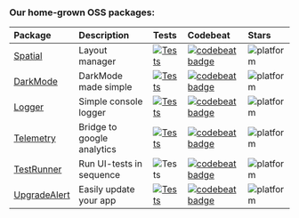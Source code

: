 ### Our home-grown OSS packages:
| Package  | Description | Tests | Codebeat | Stars |
| :------------- | :------------- | :---- | :------ | :---- |
| [Spatial](https://github.com/eonist/Spatial) | Layout manager | [![Tests](https://github.com/eonist/Spatial/actions/workflows/Tests.yml/badge.svg)](https://github.com/eonist/Spatial/actions/workflows/Tests.yml) | [![codebeat badge](https://codebeat.co/badges/d73a742e-037b-4423-8a02-fb8050a1c21d)](https://codebeat.co/projects/github-com-eonist-spatial-master) | ![platform](https://shields.io/github/stars/eonist/Spatial?style=blue) |
| [DarkMode](https://github.com/sentryco/DarkMode) | DarkMode made simple | [![Tests](https://github.com/sentryco/DarkMode/actions/workflows/Tests.yml/badge.svg)](https://github.com/sentryco/DarkMode/actions/workflows/Tests.yml) |[![codebeat badge](https://codebeat.co/badges/0029bc5e-100c-4f55-9705-b289e0f8e0c9)](https://codebeat.co/projects/github-com-sentryco-darkmode-master) | ![platform](https://shields.io/github/stars/sentryco/DarkMode?style=blue) |
| [Logger](https://github.com/sentryco/Logger) | Simple console logger  | [![Tests](https://github.com/sentryco/Logger/actions/workflows/Tests.yml/badge.svg)](https://github.com/sentryco/Logger/actions/workflows/Tests.yml) | [![codebeat badge](https://codebeat.co/badges/1b701174-9272-4fc9-9de4-3e12af2094d6)](https://codebeat.co/projects/github-com-sentryco-logger-main) | ![platform](https://shields.io/github/stars/sentryco/Logger?style=blue) |
| [Telemetry](https://github.com/sentryco/Telemetry) | Bridge to google analytics | [![Tests](https://github.com/sentryco/Telemetry/actions/workflows/Tests.yml/badge.svg)](https://github.com/sentryco/Telemetry/actions/workflows/Tests.yml) | [![codebeat badge](https://codebeat.co/badges/5785dd6c-aa75-48a6-a222-0874b2b93e2c)](https://codebeat.co/projects/github-com-sentryco-telemetry-main) | ![platform](https://shields.io/github/stars/sentryco/Telemetry?style=blue) |
| [TestRunner](https://github.com/eonist/TestRunner) | Run UI-tests in sequence  | ![Tests](https://github.com/eonist/TestRunner/actions/workflows/Tests.yml/badge.svg) | [![codebeat badge](https://codebeat.co/badges/5ad762ee-862a-4267-a69e-9fd8ed9ffce6)](https://codebeat.co/projects/github-com-eonist-testrunner-master) | ![platform](https://shields.io/github/stars/eonist/TestRunner?style=blue) |
| [UpgradeAlert](https://github.com/eonist/UpgradeAlert) | Easily update your app | [![Tests](https://github.com/sentryco/UpgradeAlert/actions/workflows/Tests.yml/badge.svg)](https://github.com/sentryco/UpgradeAlert/actions/workflows/Tests.yml) | [![codebeat badge](https://codebeat.co/badges/3cf70bb0-e669-4ad2-b772-e76175cd23c1)](https://codebeat.co/projects/github-com-sentryco-upgradealert-main) | ![platform](https://shields.io/github/stars/sentryco/UpgradeAlert?style=blue) |
